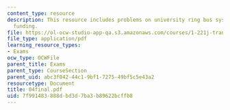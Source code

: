 ```yaml
---
content_type: resource
description: This resource includes problems on university ring bus system, and transportation
  funding.
file: https://ol-ocw-studio-app-qa.s3.amazonaws.com/courses/1-221j-transportation-systems-fall-2004/7f991483888dbd3d7ba3b89622bcffb8_04final.pdf
file_type: application/pdf
learning_resource_types:
- Exams
ocw_type: OCWFile
parent_title: Exams
parent_type: CourseSection
parent_uid: abc3f042-44c1-9bf1-7275-49bf5c5e43a2
resourcetype: Document
title: 04final.pdf
uid: 7f991483-888d-bd3d-7ba3-b89622bcffb8
---
```


